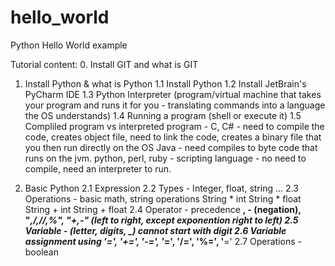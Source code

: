 # hello_world
Python Hello World example

Tutorial content:
0. Install GIT and what is GIT
1. Install Python & what is Python
  1.1 Install Python
  1.2 Install JetBrain's PyCharm IDE
  1.3 Python Interpreter (program/virtual machine that takes your program and runs it for you - translating commands into a language the OS understands)
  1.4 Running a program (shell or execute it)
  1.5 Compliled program vs interpreted program - 
  	C, C# - need to compile the code, creates object file, need to link the code, creates a binary file that you then run directly on the OS
  	Java - need compiles to byte code that runs on the jvm.
  	python, perl, ruby - scripting language - no need to compile, need an interpreter to run.

2. Basic Python
	2.1 Expression
	2.2 Types - Integer, float, string ...
	2.3 Operations - basic math, string operations
		String * int
		String * float
		String + int
		String + float
	2.4 Operator - precedence
		**, - (negation), "*,/,//,%", "+,-" (left to right, except exponention right to left)
	2.5 Variable - (letter, digits, _) cannot start with digit
	2.6 Variable assignment using '=', '+=', '-=', '*=', '/=', '%=', '**='
	2.7 Operations - boolean

